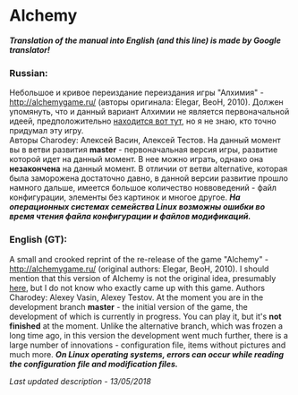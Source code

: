 # Alchemy
***Translation of the manual into English (and this line) is made by Google translator!***
### Russian:
Небольшое и кривое переиздание переиздания игры "Алхимия" - http://alchemygame.ru/ (авторы оригинала: Elegar, BeoH, 2010). Должен упомянуть, что и данный вариант Алхимии не является первоначальной идеей, предположительно [находится вот тут](http://homepages.bicos.de/steinruecken/alchemy/ "alchemy"), но я не знаю, кто точно придумал эту игру. <br/>
Авторы Charodey: Алексей Васин, Алексей Тестов.
На данный момент вы в ветви развития **master** - первоначальная версия игры, развитие которой идет на данный момент. В нее можно играть, однако она **незакончена** на данный момент. В отличии от ветви alternative, которая была заморожена достаточно давно, в данной версии развитие прошло намного дальше, имеется большое количество новвоведений - файл конфигурации, элементы без картинок и многое другое.
***На операционных системах семейства Linux возможны ошибки во время чтения файла конфигурации и файлов модификаций.***
### English (GT):
A small and crooked reprint of the re-release of the game "Alchemy" - http://alchemygame.ru/ (original authors: Elegar, BeoH, 2010). I should mention that this version of Alchemy is not the original idea, presumably [here](http://homepages.bicos.de/steinruecken/alchemy/ "alchemy"), but I do not know who exactly came up with this game.
Authors Charodey: Alexey Vasin, Alexey Testov.
At the moment you are in the development branch **master** - the initial version of the game, the development of which is currently in progress. You can play it, but it's **not finished** at the moment. Unlike the alternative branch, which was frozen a long time ago, in this version the development went much further, there is a large number of innovations - configuration file, items without pictures and much more.
***On Linux operating systems, errors can occur while reading the configuration file and modification files.***

*Last updated description - 13/05/2018*
